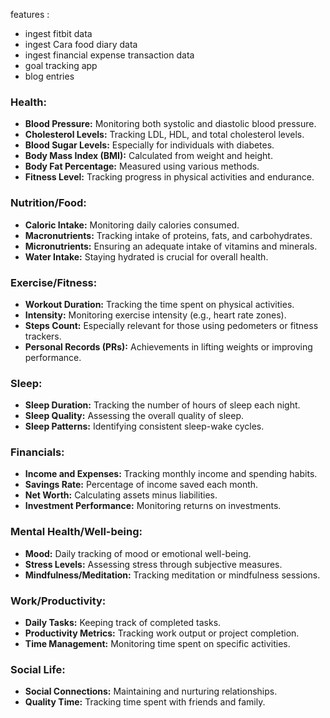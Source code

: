features :

* ingest fitbit data
* ingest Cara food diary data
* ingest financial expense transaction data
* goal tracking app
* blog entries


### Health:
- **Blood Pressure:** Monitoring both systolic and diastolic blood pressure.
- **Cholesterol Levels:** Tracking LDL, HDL, and total cholesterol levels.
- **Blood Sugar Levels:** Especially for individuals with diabetes.
- **Body Mass Index (BMI):** Calculated from weight and height.
- **Body Fat Percentage:** Measured using various methods.
- **Fitness Level:** Tracking progress in physical activities and endurance.

### Nutrition/Food:
- **Caloric Intake:** Monitoring daily calories consumed.
- **Macronutrients:** Tracking intake of proteins, fats, and carbohydrates.
- **Micronutrients:** Ensuring an adequate intake of vitamins and minerals.
- **Water Intake:** Staying hydrated is crucial for overall health.

### Exercise/Fitness:
- **Workout Duration:** Tracking the time spent on physical activities.
- **Intensity:** Monitoring exercise intensity (e.g., heart rate zones).
- **Steps Count:** Especially relevant for those using pedometers or fitness trackers.
- **Personal Records (PRs):** Achievements in lifting weights or improving performance.

### Sleep:
- **Sleep Duration:** Tracking the number of hours of sleep each night.
- **Sleep Quality:** Assessing the overall quality of sleep.
- **Sleep Patterns:** Identifying consistent sleep-wake cycles.

### Financials:
- **Income and Expenses:** Tracking monthly income and spending habits.
- **Savings Rate:** Percentage of income saved each month.
- **Net Worth:** Calculating assets minus liabilities.
- **Investment Performance:** Monitoring returns on investments.

### Mental Health/Well-being:
- **Mood:** Daily tracking of mood or emotional well-being.
- **Stress Levels:** Assessing stress through subjective measures.
- **Mindfulness/Meditation:** Tracking meditation or mindfulness sessions.

### Work/Productivity:
- **Daily Tasks:** Keeping track of completed tasks.
- **Productivity Metrics:** Tracking work output or project completion.
- **Time Management:** Monitoring time spent on specific activities.

### Social Life:
- **Social Connections:** Maintaining and nurturing relationships.
- **Quality Time:** Tracking time spent with friends and family.
